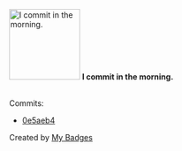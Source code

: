 <img src="https://github.com/my-badges/my-badges/blob/master/src/all-badges/time-of-commit/morning-commits.png?raw=true" alt="I commit in the morning." title="I commit in the morning." width="128">
<strong>I commit in the morning.</strong>
<br><br>

Commits:

- <a href="https://github.com/ben-of-codecraft/electron-s3-file-manager/commit/0e5aeb4568bb27f62497c0fc8aec1a6dc7e996cf">0e5aeb4</a>


Created by <a href="https://github.com/my-badges/my-badges">My Badges</a>